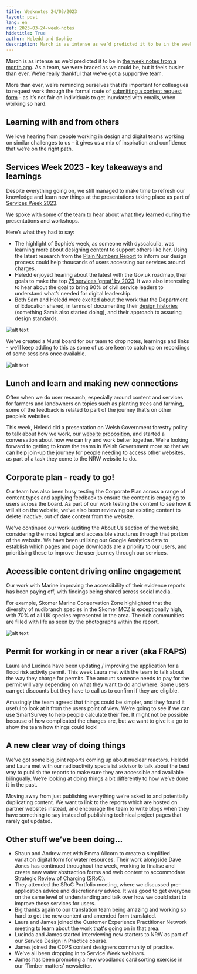 ```yaml
---
title: Weeknotes 24/03/2023
layout: post
lang: en
ref: 2023-03-24-week-notes
hidetitle: True
author: Heledd and Sophie
description: March is as intense as we’d predicted it to be in the week notes from a month ago.
---
```

March is as intense as we’d predicted it to be in [the week notes from a month ago](https://nrw-digital.github.io/week-notes/en/updates/2023/02/24/week-notes.html). As a team, we were braced as we could be, but it feels busier than ever. We’re really thankful that we’ve got a supportive team.

More than ever, we’re reminding ourselves that it’s important for colleagues to request work through the formal route of [submitting a content request form](https://www.smartsurvey.co.uk/s/SCU7CL/) - as it’s not fair on individuals to get inundated with emails, when working so hard.

## Learning with and from others

We love hearing from people working in design and digital teams working on similar challenges to us - it gives us a mix of inspiration and confidence that we’re on the right path.

## Services Week 2023 - key takeaways and learnings

Despite everything going on, we still managed to make time to refresh our knowledge and learn new things at the presentations taking place as part of [Services Week 2023](https://services.blog.gov.uk/2023/02/06/join-services-week-2023/).

We spoke with some of the team to hear about what they learned during the presentations and workshops. 

Here’s what they had to say:

+ The highlight of Sophie’s week, as someone with dyscalculia, was learning more about designing content to support others like her. Using the latest research from the [Plain Numbers Report](https://static1.squarespace.com/static/5f7f7734f7e47f08bc961018/t/60dcd93f4e4c433c2bb05da5/1625086280079/Plain_Numbers_Research_Report.pdf) to inform our design process could help thousands of users accessing our services around charges.
+ Heledd enjoyed hearing about the latest with the Gov.uk roadmap, their goals to make the top [75 services ‘great’ by 2023](https://cddo.blog.gov.uk/2023/02/06/transforming-for-a-digital-future-six-month-update/). It was also interesting to hear about the goal to bring 90% of civil service leaders to understand what’s needed for digital leadership.
+ Both Sam and Heledd were excited about the work that the Department of Education shared, in terms of documenting their [design histories](https://dfedigital.blog.gov.uk/2020/09/01/design-history/) (something Sam’s also started doing), and their approach to assuring design standards.

![alt text](https://github.com/nrw-digital/week-notes/blob/2a042ce27586818f97a3932435512068eb2cb183/images/Dyscalculia%20research%20poster.png?raw=true)

We’ve created a Mural board for our team to drop notes, learnings and links - we’ll keep adding to this as some of us are keen to catch up on recordings of some sessions once available. 

![alt text](https://github.com/nrw-digital/week-notes/blob/2a042ce27586818f97a3932435512068eb2cb183/images/Services%20Week%20Learnings.png?raw=true)

## Lunch and learn and making new connections

Often when we do user research, especially around content and services for farmers and landowners on topics such as planting trees and farming, some of the feedback is related to part of the journey that’s on other people’s websites.

This week, Heledd did a presentation on Welsh Government forestry policy to talk about how we work, our [website proposition](https://naturalresources.wales/footer-links/proposition-what-goes-on-the-natural-resources-wales-website/?lang=en), and started a conversation about how we can try and work better together. We’re looking forward to getting to know the teams in Welsh Government more so that we can help join-up the journey for people needing to access other websites, as part of a task they come to the NRW website to do.

## Corporate plan - ready to go! 

Our team has also been busy testing the Corporate Plan across a range of content types and applying feedback to ensure the content is engaging to users across the board. As part of our work testing the content to see how it will sit on the website, we’ve also been reviewing our existing content to delete inactive, out of date content from the website. 

We’ve continued our work auditing the About Us section of the website, considering the most logical and accessible structures through that portion of the website. We have been utilising our Google Analytics data to establish which pages and page downloads are a priority to our users, and prioritising these to improve the user journey through our services.

## Accessible content driving online engagement

Our work with Marine improving the accessibility of their evidence reports has been paying off, with findings being shared across social media. 

For example, Skomer Marine Conservation Zone highlighted that the diversity of nudibranch species in the Skomer MCZ is exceptionally high, with 70% of all UK species represented in the area. The rich communities are filled with life as seen by the photographs within the report.

![alt text](https://github.com/nrw-digital/week-notes/blob/2a042ce27586818f97a3932435512068eb2cb183/images/skomer%20marine%20report%20image.png?raw=true)

## Permit for working in or near a river (aka FRAPS)

Laura and Lucinda have been updating  / improving the application for a flood risk activity permit. This week Laura met with the team to talk about the way they charge for permits. The amount someone needs to pay for the permit will vary depending on what they want to do and where. Some users can get discounts but they have to call us to confirm if they are eligible. 

Amazingly the team agreed that things could be simpler, and they found it useful to look at it from the users point of view. We’re going to see if we can use SmartSurvey to help people calculate their fee. It might not be possible because of how complicated the charges are, but we want to give it a go to show the team how things could look! 

## A new clear way of doing things

We’ve got some big joint reports coming up about nuclear reactors. Heledd and Laura met with our radioactivity specialist advisor to talk about the best way to publish the reports to make sure they are accessible and available bilingually. We’re looking at doing things a bit differently to how we’ve done it in the past. 

Moving away from just publishing everything we’re asked to and potentially duplicating content. We want to link to the reports which are hosted on partner websites instead, and encourage the team to write blogs when they have something to say instead of publishing technical project pages that rarely get updated.

## Other stuff we’ve been doing…

+ Shaun and Andrew met with Emma Allcorn to create a simplified variation digital form for water resources. Their work alongside Dave Jones has continued throughout the week, working to finalise and create new water abstraction forms and web content to accommodate Strategic Review of Charging (SRoC). 
+ They attended the SRoC Portfolio meeting, where we discussed pre-application advice and discretionary advice. It was good to get everyone on the same level of understanding and talk over how we could start to improve these services for users.
+ Big thanks again to our translation team being amazing and working so hard to get the new content and amended form translated.
+ Laura and James joined the Customer Experience Practitioner Network meeting to learn about the work that's going on in that area.
+ Lucinda and James started interviewing new starters to NRW as part of our Service Design in Practice course.
+ James joined the CDPS content designers community of practice.
+ We've all been dropping in to Service Week webinars.
+ James has been promoting a new woodlands card sorting exercise in our 'Timber matters' newsletter.
